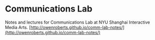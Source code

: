 # Communications Lab
Notes and lectures for Communications Lab at NYU Shanghai Interactive Media Arts.
[http://owenroberts.github.io/comm-lab-notes/](http://owenroberts.github.io/comm-lab-notes/)
